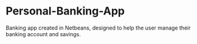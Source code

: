 # Personal-Banking-App
Banking app created in Netbeans, designed to help the user manage their banking account and savings.
